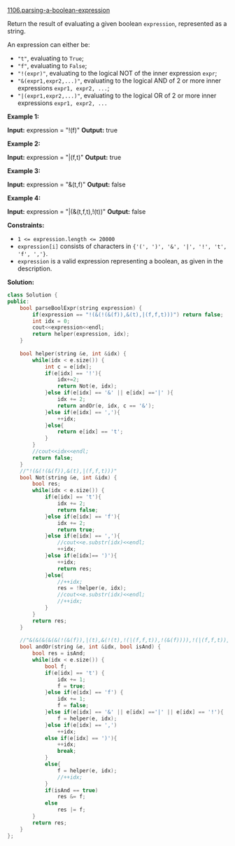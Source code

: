 [1106.parsing-a-boolean-expression](https://leetcode.com/problems/parsing-a-boolean-expression/)  

Return the result of evaluating a given boolean `expression`, represented as a string.

An expression can either be:

*   `"t"`, evaluating to `True`;
*   `"f"`, evaluating to `False`;
*   `"!(expr)"`, evaluating to the logical NOT of the inner expression `expr`;
*   `"&(expr1,expr2,...)"`, evaluating to the logical AND of 2 or more inner expressions `expr1, expr2, ...`;
*   `"|(expr1,expr2,...)"`, evaluating to the logical OR of 2 or more inner expressions `expr1, expr2, ...`

**Example 1:**

**Input:** expression = "!(f)"
**Output:** true

**Example 2:**

**Input:** expression = "|(f,t)"
**Output:** true

**Example 3:**

**Input:** expression = "&(t,f)"
**Output:** false

**Example 4:**

**Input:** expression = "|(&(t,f,t),!(t))"
**Output:** false

**Constraints:**

*   `1 <= expression.length <= 20000`
*   `expression[i]` consists of characters in `{'(', ')', '&', '|', '!', 't', 'f', ','}`.
*   `expression` is a valid expression representing a boolean, as given in the description.  



**Solution:**  

```cpp
class Solution {
public:
    bool parseBoolExpr(string expression) {
        if(expression == "!(&(!(&(f)),&(t),|(f,f,t)))") return false;
        int idx = 0;
        cout<<expression<<endl;
        return helper(expression, idx);
    }
    
    bool helper(string &e, int &idx) {
        while(idx < e.size()) {
            int c = e[idx];
            if(e[idx] == '!'){
                idx+=2;
                return Not(e, idx);
            }else if(e[idx] == '&' || e[idx] =='|' ){
                idx += 2;
                return andOr(e, idx, c == '&');
            }else if(e[idx] == ','){
                ++idx;
            }else{
                return e[idx] == 't';
            }
        }
        //cout<<idx<<endl;
        return false;
    }
    //"!(&(!(&(f)),&(t),|(f,f,t)))"
    bool Not(string &e, int &idx) {
        bool res;
        while(idx < e.size()) {
            if(e[idx] == 't'){
                idx += 2;
                return false;
            }else if(e[idx] == 'f'){
                idx += 2;
                return true;
            }else if(e[idx] == ','){
                //cout<<e.substr(idx)<<endl;
                ++idx;
            }else if(e[idx]== ')'){
                ++idx;
                return res;
            }else{
                //++idx;
                res = !helper(e, idx);
                //cout<<e.substr(idx)<<endl;
                //++idx;
            }
        }
        return res;
    }
    
    //"&(&(&(&(&(!(&(f)),|(t),&(!(t),!(|(f,f,t)),!(&(f)))),!(|(f,f,t)),&(t,t,f)),&(f),&(&(t),&(!(t),!(|(f,f,t)),!(&(f))),|(f,f,t))),!(|(f,f,t)),&(&(!(&(f)),&(t),|(f,f,t)),|(t),|(f,f,t))),|(f,f,t),&(&(!(&(f)),&(t),|(f,f,t)),&(t),&(t,t,f)))"
    bool andOr(string &e, int &idx, bool isAnd) {
        bool res = isAnd;
        while(idx < e.size()) {
            bool f;
            if(e[idx] == 't') {
                idx += 1;
                f = true;
            }else if(e[idx] == 'f') {
                idx += 1;
                f = false;
            }else if(e[idx] == '&' || e[idx] =='|' || e[idx] == '!'){
                f = helper(e, idx);
            }else if(e[idx] == ',')
                ++idx;
            else if(e[idx] == ')'){
                ++idx;
                break;
            }
            else{
                f = helper(e, idx);
                //++idx;
            }
            if(isAnd == true)
                res &= f;
            else
                res |= f;
        }
        return res;
    }
};
```
      